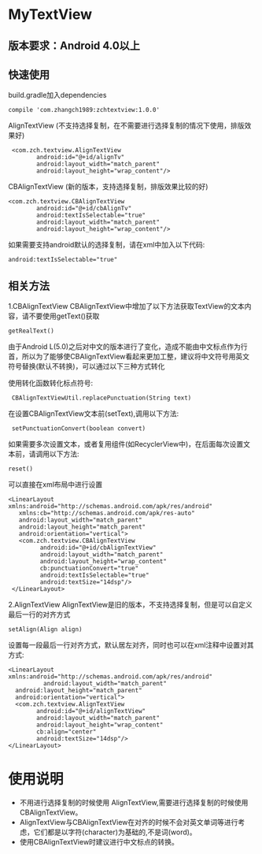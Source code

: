 # MyTextView
## 版本要求：Android 4.0以上

## 快速使用
build.gradle加入dependencies
~~~
compile 'com.zhangch1989:zchtextview:1.0.0'
~~~

AlignTextView (不支持选择复制，在不需要进行选择复制的情况下使用，排版效果好)
~~~
 <com.zch.textview.AlignTextView
        android:id="@+id/alignTv"
        android:layout_width="match_parent"
        android:layout_height="wrap_content"/>
~~~
CBAlignTextView (新的版本，支持选择复制，排版效果比较的好)
~~~
<com.zch.textview.CBAlignTextView
        android:id="@+id/cbAlignTv"
        android:textIsSelectable="true"
        android:layout_width="match_parent"
        android:layout_height="wrap_content"/>
~~~
如果需要支持android默认的选择复制，请在xml中加入以下代码:
~~~
android:textIsSelectable="true"
~~~
相关方法
-----
1.CBAlignTextView
CBAlignTextView中增加了以下方法获取TextView的文本内容，请不要使用getText()获取
~~~
getRealText()
~~~
由于Android L(5.0)之后对中文的版本进行了变化，造成不能由中文标点作为行首，所以为了能够使CBAlignTextView看起来更加工整，建议将中文符号用英文符号替换(默认不转换)，可以通过以下三种方式转化

使用转化函数转化标点符号:
~~~
 CBAlignTextViewUtil.replacePunctuation(String text)
~~~
在设置CBAlignTextView文本前(setText),调用以下方法:
~~~
 setPunctuationConvert(boolean convert)
~~~
如果需要多次设置文本，或者复用组件(如RecyclerView中)，在后面每次设置文本前，请调用以下方法:
~~~
reset()
~~~
可以直接在xml布局中进行设置
~~~
<LinearLayout xmlns:android="http://schemas.android.com/apk/res/android"
   xmlns:cb="http://schemas.android.com/apk/res-auto"
   android:layout_width="match_parent"
   android:layout_height="match_parent"
   android:orientation="vertical">
   <com.zch.textview.CBAlignTextView
         android:id="@+id/cbAlignTextView"
         android:layout_width="match_parent"
         android:layout_height="wrap_content"
         cb:punctuationConvert="true"
         android:textIsSelectable="true"
         android:textSize="14dsp"/>    
 </LinearLayout>
 ~~~
2.AlignTextView
AlignTextView是旧的版本，不支持选择复制，但是可以自定义最后一行的对齐方式
~~~
setAlign(Align align)
~~~
设置每一段最后一行对齐方式，默认居左对齐，同时也可以在xml注释中设置对其方式:
~~~
<LinearLayout xmlns:android="http://schemas.android.com/apk/res/android"
          android:layout_width="match_parent"
  android:layout_height="match_parent"
  android:orientation="vertical">
  <com.zch.textview.AlignTextView
        android:id="@+id/alignTextView"
        android:layout_width="match_parent"
        android:layout_height="wrap_content"
        cb:align="center"
        android:textSize="14dsp"/>    
</LinearLayout>
~~~
# 使用说明
* 不用进行选择复制的时候使用 AlignTextView,需要进行选择复制的时候使用CBAlignTextView。
* AlignTextView与CBAlignTextView在对齐的时候不会对英文单词等进行考虑，它们都是以字符(character)为基础的,不是词(word)。
* 使用CBAlignTextView时建议进行中文标点的转换。
